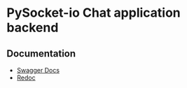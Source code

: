 # PySocket-io Chat application backend

## Documentation

- [Swagger Docs](https://sleepy-stream-26298.herokuapp.com/swagger)
- [Redoc](https://sleepy-stream-26298.herokuapp.com/redoc/)

